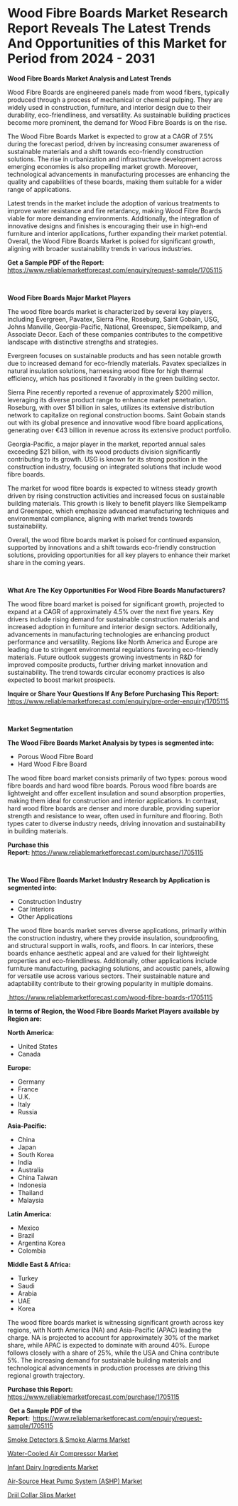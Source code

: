 <p><h1>Wood Fibre Boards Market Research Report Reveals The Latest Trends And Opportunities of this Market for Period from 2024 - 2031</h1></p><p><strong>Wood Fibre Boards Market Analysis and Latest Trends</strong></p>
<p><p>Wood Fibre Boards are engineered panels made from wood fibers, typically produced through a process of mechanical or chemical pulping. They are widely used in construction, furniture, and interior design due to their durability, eco-friendliness, and versatility. As sustainable building practices become more prominent, the demand for Wood Fibre Boards is on the rise.</p><p>The Wood Fibre Boards Market is expected to grow at a CAGR of 7.5% during the forecast period, driven by increasing consumer awareness of sustainable materials and a shift towards eco-friendly construction solutions. The rise in urbanization and infrastructure development across emerging economies is also propelling market growth. Moreover, technological advancements in manufacturing processes are enhancing the quality and capabilities of these boards, making them suitable for a wider range of applications.</p><p>Latest trends in the market include the adoption of various treatments to improve water resistance and fire retardancy, making Wood Fibre Boards viable for more demanding environments. Additionally, the integration of innovative designs and finishes is encouraging their use in high-end furniture and interior applications, further expanding their market potential. Overall, the Wood Fibre Boards Market is poised for significant growth, aligning with broader sustainability trends in various industries.</p></p>
<p><strong>Get a Sample PDF of the Report:&nbsp;</strong> <a href="https://www.reliablemarketforecast.com/enquiry/request-sample/1705115?utm_campaign=1733&utm_medium=2&utm_source=Github&utm_content=ia&utm_term=21102024&utm_id=wood-fibre-boards">https://www.reliablemarketforecast.com/enquiry/request-sample/1705115</a></p>
<p>&nbsp;</p>
<p><strong>Wood Fibre Boards Major Market Players</strong></p>
<p><p>The wood fibre boards market is characterized by several key players, including Evergreen, Pavatex, Sierra Pine, Roseburg, Saint Gobain, USG, Johns Manville, Georgia-Pacific, National, Greenspec, Siempelkamp, and Associate Decor. Each of these companies contributes to the competitive landscape with distinctive strengths and strategies.</p><p>Evergreen focuses on sustainable products and has seen notable growth due to increased demand for eco-friendly materials. Pavatex specializes in natural insulation solutions, harnessing wood fibre for high thermal efficiency, which has positioned it favorably in the green building sector.</p><p>Sierra Pine recently reported a revenue of approximately $200 million, leveraging its diverse product range to enhance market penetration. Roseburg, with over $1 billion in sales, utilizes its extensive distribution network to capitalize on regional construction booms. Saint Gobain stands out with its global presence and innovative wood fibre board applications, generating over €43 billion in revenue across its extensive product portfolio.</p><p>Georgia-Pacific, a major player in the market, reported annual sales exceeding $21 billion, with its wood products division significantly contributing to its growth. USG is known for its strong position in the construction industry, focusing on integrated solutions that include wood fibre boards.</p><p>The market for wood fibre boards is expected to witness steady growth driven by rising construction activities and increased focus on sustainable building materials. This growth is likely to benefit players like Siempelkamp and Greenspec, which emphasize advanced manufacturing techniques and environmental compliance, aligning with market trends towards sustainability.</p><p>Overall, the wood fibre boards market is poised for continued expansion, supported by innovations and a shift towards eco-friendly construction solutions, providing opportunities for all key players to enhance their market share in the coming years.</p></p>
<p>&nbsp;</p>
<p><strong>What Are The Key Opportunities For Wood Fibre Boards Manufacturers?</strong></p>
<p><p>The wood fibre board market is poised for significant growth, projected to expand at a CAGR of approximately 4.5% over the next five years. Key drivers include rising demand for sustainable construction materials and increased adoption in furniture and interior design sectors. Additionally, advancements in manufacturing technologies are enhancing product performance and versatility. Regions like North America and Europe are leading due to stringent environmental regulations favoring eco-friendly materials. Future outlook suggests growing investments in R&D for improved composite products, further driving market innovation and sustainability. The trend towards circular economy practices is also expected to boost market prospects.</p></p>
<p><strong>Inquire or Share Your Questions If Any Before Purchasing This Report:</strong> <a href="https://www.reliablemarketforecast.com/enquiry/pre-order-enquiry/1705115?utm_campaign=1733&utm_medium=2&utm_source=Github&utm_content=ia&utm_term=21102024&utm_id=wood-fibre-boards">https://www.reliablemarketforecast.com/enquiry/pre-order-enquiry/1705115</a></p>
<p>&nbsp;</p>
<p><strong>Market Segmentation</strong></p>
<p><strong>The Wood Fibre Boards Market Analysis by types is segmented into:</strong></p>
<p><ul><li>Porous Wood Fibre Board</li><li>Hard Wood Fibre Board</li></ul></p>
<p><p>The wood fibre board market consists primarily of two types: porous wood fibre boards and hard wood fibre boards. Porous wood fibre boards are lightweight and offer excellent insulation and sound absorption properties, making them ideal for construction and interior applications. In contrast, hard wood fibre boards are denser and more durable, providing superior strength and resistance to wear, often used in furniture and flooring. Both types cater to diverse industry needs, driving innovation and sustainability in building materials.</p></p>
<p><strong>Purchase this Report:&nbsp;</strong><a href="https://www.reliablemarketforecast.com/purchase/1705115?utm_campaign=1733&utm_medium=2&utm_source=Github&utm_content=ia&utm_term=21102024&utm_id=wood-fibre-boards">https://www.reliablemarketforecast.com/purchase/1705115</a></p>
<p>&nbsp;</p>
<p><strong>The Wood Fibre Boards Market Industry Research by Application is segmented into:</strong></p>
<p><ul><li>Construction Industry</li><li>Car Interiors</li><li>Other Applications</li></ul></p>
<p><p>The wood fibre boards market serves diverse applications, primarily within the construction industry, where they provide insulation, soundproofing, and structural support in walls, roofs, and floors. In car interiors, these boards enhance aesthetic appeal and are valued for their lightweight properties and eco-friendliness. Additionally, other applications include furniture manufacturing, packaging solutions, and acoustic panels, allowing for versatile use across various sectors. Their sustainable nature and adaptability contribute to their growing popularity in multiple domains.</p></p>
<p><a href="https://www.reliablemarketforecast.com/wood-fibre-boards-r1705115?utm_campaign=1733&utm_medium=2&utm_source=Github&utm_content=ia&utm_term=21102024&utm_id=wood-fibre-boards">&nbsp;https://www.reliablemarketforecast.com/wood-fibre-boards-r1705115</a></p>
<p><strong>In terms of Region, the Wood Fibre Boards Market Players available by Region are:</strong></p>
<p>
    <p> <strong> North America: </strong>
        <ul>
            <li>United States</li>
            <li>Canada</li>
        </ul>
        </p> 
    <p> <strong> Europe: </strong>
        <ul>
            <li>Germany</li>
            <li>France</li>
            <li>U.K.</li>
            <li>Italy</li>
            <li>Russia</li>
        </ul>
        </p> 
    <p> <strong> Asia-Pacific: </strong>
        <ul>
            <li>China</li>
            <li>Japan</li>
            <li>South Korea</li>
            <li>India</li>
            <li>Australia</li>
            <li>China Taiwan</li>
            <li>Indonesia</li>
            <li>Thailand</li>
            <li>Malaysia</li>
        </ul>
        </p> 
    <p> <strong> Latin America: </strong>
        <ul>
            <li>Mexico</li>
            <li>Brazil</li>
            <li>Argentina Korea</li>
            <li>Colombia</li>
        </ul>
        </p> 
    <p> <strong> Middle East & Africa: </strong>
        <ul>
            <li>Turkey</li>
            <li>Saudi</li>
            <li>Arabia</li>
            <li>UAE</li>
            <li>Korea</li>
        </ul>
    </p>
    </p>
<p><p>The wood fibre boards market is witnessing significant growth across key regions, with North America (NA) and Asia-Pacific (APAC) leading the charge. NA is projected to account for approximately 30% of the market share, while APAC is expected to dominate with around 40%. Europe follows closely with a share of 25%, while the USA and China contribute 5%. The increasing demand for sustainable building materials and technological advancements in production processes are driving this regional growth trajectory.</p></p>
<p><strong>Purchase this Report: </strong><a href="https://www.reliablemarketforecast.com/purchase/1705115?utm_campaign=1733&utm_medium=2&utm_source=Github&utm_content=ia&utm_term=21102024&utm_id=wood-fibre-boards">https://www.reliablemarketforecast.com/purchase/1705115</a></p>
<p>&nbsp;<strong>Get a Sample PDF of the Report:&nbsp;&nbsp;</strong><a href="https://www.reliablemarketforecast.com/enquiry/request-sample/1705115?utm_campaign=1733&utm_medium=2&utm_source=Github&utm_content=ia&utm_term=21102024&utm_id=wood-fibre-boards">https://www.reliablemarketforecast.com/enquiry/request-sample/1705115</a></p>
<p><strong></strong></p>
<p><p><a href="https://www.linkedin.com/pulse/emerging-trends-smoke-detectors-alarms-market-detailed-overview-rrcce?utm_campaign=1733&utm_medium=2&utm_source=Github&utm_content=ia&utm_term=21102024&utm_id=wood-fibre-boards">Smoke Detectors & Smoke Alarms Market</a></p><p><a href="https://www.linkedin.com/pulse/water-cooled-air-compressor-industry-sector-market-dynamics-ps22e?utm_campaign=1733&utm_medium=2&utm_source=Github&utm_content=ia&utm_term=21102024&utm_id=wood-fibre-boards">Water-Cooled Air Compressor Market</a></p><p><a href="https://www.linkedin.com/pulse/global-infant-dairy-ingredients-nexus-sector-confluences-regional-vsq2f?utm_campaign=1733&utm_medium=2&utm_source=Github&utm_content=ia&utm_term=21102024&utm_id=wood-fibre-boards">Infant Dairy Ingredients Market</a></p><p><a href="https://www.linkedin.com/pulse/air-source-heat-pump-system-ashp-market-evolution-global-trends-cci4e?utm_campaign=1733&utm_medium=2&utm_source=Github&utm_content=ia&utm_term=21102024&utm_id=wood-fibre-boards">Air-Source Heat Pump System (ASHP) Market</a></p><p><a href="https://www.linkedin.com/pulse/driil-collar-slips-market-outlook-current-assessment-future-9xa3e?utm_campaign=1733&utm_medium=2&utm_source=Github&utm_content=ia&utm_term=21102024&utm_id=wood-fibre-boards">Driil Collar Slips Market</a></p></p>